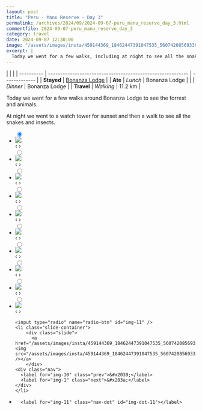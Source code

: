 ```yaml
---
layout: post
title: "Peru - Manu Reserve - Day 3"
permalink: /archives/2024/09/2024-09-07-peru_manu_reserve_day_3.html
commentfile: 2024-09-07-peru_manu_reserve_day_3
category: travel
date: 2024-09-07 12:30:00
image: "/assets/images/insta/459144369_18462447391047535_5607420856933000681_n_18009622760356016.jpg"
excerpt: |
  Today we went for a few walks, including at night to see all the snakes and insects.
---
```


|            |                                                            |
| ---------- | ---------------------------------------------------------- | ------------- |
| **Stayed** | [Bonanza Lodge](https://maps.app.goo.gl/2TtPgYnmskQ7PZWH6) |
| **Ate**    | _Lunch_                                                    | Bonanza Lodge |
|            | _Dinner_                                                   | Bonanza Lodge |
| **Travel** | _Walking_                                                  | 11.2 km       |

Today we went for a few walks around Bonanza Lodge to see the forrest and animals.

At night we went to a watch tower for sunset and then a walk to see all the snakes and insects.

<ul class="slides">
    <input type="radio" name="radio-btn" id="img-1" checked="checked" />
    <li class="slide-container">
        <div class="slide">
          <a href="/assets/images/insta/459292082_18462447406047535_2749139669683618873_n_18052591795830100.jpg"><img src="/assets/images/insta/459292082_18462447406047535_2749139669683618873_n_18052591795830100.jpg" /></a>
        </div>
    <div class="nav">
      <label for="img-11" class="prev">&#x2039;</label>
      <label for="img-2" class="next">&#x203a;</label>
    </div>
    </li>
        <input type="radio" name="radio-btn" id="img-2"  />
    <li class="slide-container">
        <div class="slide">
          <a href="/assets/images/insta/459076451_18462447415047535_1358912211474817968_n_18024534908143450.jpg"><img src="/assets/images/insta/459076451_18462447415047535_1358912211474817968_n_18024534908143450.jpg" /></a>
        </div>
    <div class="nav">
      <label for="img-1" class="prev">&#x2039;</label>
      <label for="img-3" class="next">&#x203a;</label>
    </div>
    </li>
        <input type="radio" name="radio-btn" id="img-3"  />
    <li class="slide-container">
        <div class="slide">
          <a href="/assets/images/insta/459365431_18462447424047535_2297861004388261441_n_17908801764007950.jpg"><img src="/assets/images/insta/459365431_18462447424047535_2297861004388261441_n_17908801764007950.jpg" /></a>
        </div>
    <div class="nav">
      <label for="img-2" class="prev">&#x2039;</label>
      <label for="img-4" class="next">&#x203a;</label>
    </div>
    </li>
        <input type="radio" name="radio-btn" id="img-4"  />
    <li class="slide-container">
        <div class="slide">
          <a href="/assets/images/insta/459092452_18462447433047535_2123660429591959755_n_17937247559876568.jpg"><img src="/assets/images/insta/459092452_18462447433047535_2123660429591959755_n_17937247559876568.jpg" /></a>
        </div>
    <div class="nav">
      <label for="img-3" class="prev">&#x2039;</label>
      <label for="img-5" class="next">&#x203a;</label>
    </div>
    </li>
        <input type="radio" name="radio-btn" id="img-5"  />
    <li class="slide-container">
        <div class="slide">
          <a href="/assets/images/insta/459339298_18462447442047535_3191278390585311061_n_17971131182780398.jpg"><img src="/assets/images/insta/459339298_18462447442047535_3191278390585311061_n_17971131182780398.jpg" /></a>
        </div>
    <div class="nav">
      <label for="img-4" class="prev">&#x2039;</label>
      <label for="img-6" class="next">&#x203a;</label>
    </div>
    </li>
        <input type="radio" name="radio-btn" id="img-6"  />
    <li class="slide-container">
        <div class="slide">
          <a href="/assets/images/insta/459099523_18462447451047535_9105996980443906116_n_17894954217009645.jpg"><img src="/assets/images/insta/459099523_18462447451047535_9105996980443906116_n_17894954217009645.jpg" /></a>
        </div>
    <div class="nav">
      <label for="img-5" class="prev">&#x2039;</label>
      <label for="img-7" class="next">&#x203a;</label>
    </div>
    </li>
        <input type="radio" name="radio-btn" id="img-7"  />
    <li class="slide-container">
        <div class="slide">
          <a href="/assets/images/insta/459254017_18462447466047535_4349003673464486963_n_18037544408279292.jpg"><img src="/assets/images/insta/459254017_18462447466047535_4349003673464486963_n_18037544408279292.jpg" /></a>
        </div>
    <div class="nav">
      <label for="img-6" class="prev">&#x2039;</label>
      <label for="img-8" class="next">&#x203a;</label>
    </div>
    </li>
        <input type="radio" name="radio-btn" id="img-8"  />
    <li class="slide-container">
        <div class="slide">
          <a href="/assets/images/insta/459289064_18462447469047535_2919644226157990799_n_18066368506610507.jpg"><img src="/assets/images/insta/459289064_18462447469047535_2919644226157990799_n_18066368506610507.jpg" /></a>
        </div>
    <div class="nav">
      <label for="img-7" class="prev">&#x2039;</label>
      <label for="img-9" class="next">&#x203a;</label>
    </div>
    </li>
        <input type="radio" name="radio-btn" id="img-9"  />
    <li class="slide-container">
        <div class="slide">
          <a href="/assets/images/insta/459235420_18462447478047535_7574700122702742664_n_18042580535310072.jpg"><img src="/assets/images/insta/459235420_18462447478047535_7574700122702742664_n_18042580535310072.jpg" /></a>
        </div>
    <div class="nav">
      <label for="img-8" class="prev">&#x2039;</label>
      <label for="img-10" class="next">&#x203a;</label>
    </div>
    </li>
        <input type="radio" name="radio-btn" id="img-10"  />
    <li class="slide-container">
        <div class="slide">
          <a href="/assets/images/insta/459313889_18462447490047535_8772116570310587244_n_18068507398580693.jpg"><img src="/assets/images/insta/459313889_18462447490047535_8772116570310587244_n_18068507398580693.jpg" /></a>
        </div>
    <div class="nav">
      <label for="img-9" class="prev">&#x2039;</label>
      <label for="img-11" class="next">&#x203a;</label>
    </div>
    </li>
    
    <input type="radio" name="radio-btn" id="img-11" />
    <li class="slide-container">
        <div class="slide">
          <a href="/assets/images/insta/459144369_18462447391047535_5607420856933000681_n_18009622760356016.jpg"><img src="/assets/images/insta/459144369_18462447391047535_5607420856933000681_n_18009622760356016.jpg" /></a>
        </div>
    <div class="nav">
      <label for="img-10" class="prev">&#x2039;</label>
      <label for="img-1" class="next">&#x203a;</label>
    </div>
    </li>
			
<li class="nav-dots">
      <label for="img-1" class="nav-dot" id="img-dot-1"></label>
      <label for="img-2" class="nav-dot" id="img-dot-2"></label>
      <label for="img-3" class="nav-dot" id="img-dot-3"></label>
      <label for="img-4" class="nav-dot" id="img-dot-4"></label>
      <label for="img-5" class="nav-dot" id="img-dot-5"></label>
      <label for="img-6" class="nav-dot" id="img-dot-6"></label>
      <label for="img-7" class="nav-dot" id="img-dot-7"></label>
      <label for="img-8" class="nav-dot" id="img-dot-8"></label>
      <label for="img-9" class="nav-dot" id="img-dot-9"></label>
      <label for="img-10" class="nav-dot" id="img-dot-10"></label>

      <label for="img-11" class="nav-dot" id="img-dot-11"></label>

</li>
</ul>
